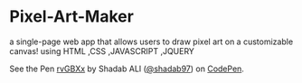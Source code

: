 # Pixel-Art-Maker
a single-page web app that allows users to draw pixel art on a customizable canvas! using HTML ,CSS ,JAVASCRIPT ,JQUERY 
<p data-height="743" data-theme-id="0" data-slug-hash="rvGBXx" data-default-tab="html,result" data-user="shadab97" data-embed-version="2" data-pen-title="rvGBXx" class="codepen">See the Pen <a href="https://codepen.io/shadab97/pen/rvGBXx/">rvGBXx</a> by Shadab ALI (<a href="https://codepen.io/shadab97">@shadab97</a>) on <a href="https://codepen.io">CodePen</a>.</p>
<script async src="https://static.codepen.io/assets/embed/ei.js"></script>
